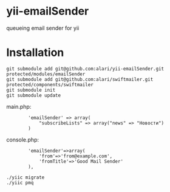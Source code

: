 yii-emailSender
===============

queueing email sender for yii

Installation
===============

```
git submodule add git@github.com:alari/yii-emailSender.git protected/modules/emailSender
git submodule add git@github.com:alari/swiftmailer.git protected/components/swiftmailer
git submodule init
git submodule update
```

main.php:
```
        'emailSender' => array(
            "subscribeLists" => array("news" => "Новости")
        )
```

console.php:
```
        'emailSender'=>array(
            'from'=>'from@example.com',
            'fromTitle'=>'Good Mail Sender'
        ),
```

```
./yiic migrate
./yiic pmq
```